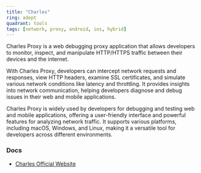 ```yaml
---
title: "Charles"
ring: adopt
quadrant: tools
tags: [network, proxy, android, ios, hybrid]
---
```


Charles Proxy is a web debugging proxy application that allows developers to monitor, inspect, and manipulate HTTP/HTTPS traffic between their devices and the internet.

With Charles Proxy, developers can intercept network requests and responses, view HTTP headers, examine SSL certificates, and simulate various network conditions like latency and throttling. It provides insights into network communication, helping developers diagnose and debug issues in their web and mobile applications.

Charles Proxy is widely used by developers for debugging and testing web and mobile applications, offering a user-friendly interface and powerful features for analyzing network traffic. It supports various platforms, including macOS, Windows, and Linux, making it a versatile tool for developers across different environments.

### Docs

- [Charles Official Website](https://www.charlesproxy.com/documentation/welcome/)
